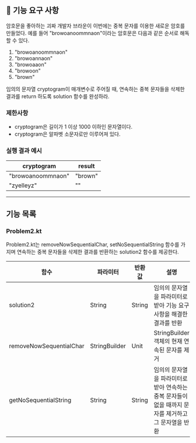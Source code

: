 ## 🚀 기능 요구 사항

암호문을 좋아하는 괴짜 개발자 브라운이 이번에는 중복 문자를 이용한 새로운 암호를 만들었다. 예를 들어 "browoanoommnaon"이라는 암호문은 다음과 같은 순서로 해독할 수 있다.

1. "browoanoommnaon"
2. "browoannaon"
3. "browoaaon"
4. "browoon"
5. "brown"

임의의 문자열 cryptogram이 매개변수로 주어질 때, 연속하는 중복 문자들을 삭제한 결과를 return 하도록 solution 함수를 완성하라.

### 제한사항

- cryptogram은 길이가 1 이상 1000 이하인 문자열이다.
- cryptogram은 알파벳 소문자로만 이루어져 있다.

### 실행 결과 예시

| cryptogram | result |
| --- | --- |
| "browoanoommnaon" | "brown" |
| "zyelleyz" | "" |

---

## 기능 목록

### Problem2.kt
Problem2.kt는 removeNowSequentialChar, setNoSequentialString 함수를 가지며
연속하는 중복 문자들을 삭제한 결과를 반환하는 solution2 함수를 제공한다.

| 함수 | 파라미터          | 반환 값  | 설명                                                       |
|---|---------------|-------|----------------------------------------------------------|
| solution2 | String        | String | 임의의 문자열을 파라미터로 받아 기능 요구사항을 해결한 결과를 반환                    |
| removeNowSequentialChar | StringBuilder | Unit | StringBuilder 객체의 현재 연속된 문자를 제거                          |
| getNoSequentialString | String        | String | 임의의 문자열을 파라미터로 받아 연속하는 중복 문자들이 없을 때까지 문자를 제거하고 그 문자열을 반환 |
